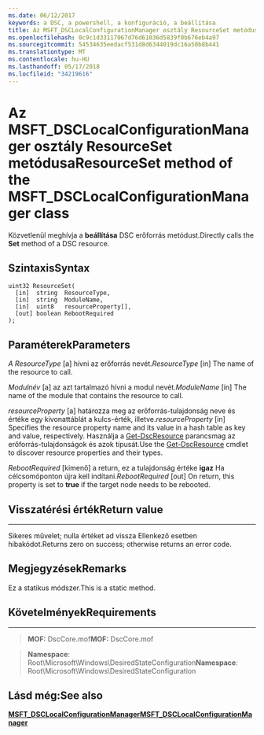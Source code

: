 ```yaml
---
ms.date: 06/12/2017
keywords: a DSC, a powershell, a konfiguráció, a beállítása
title: Az MSFT_DSCLocalConfigurationManager osztály ResourceSet metódusa
ms.openlocfilehash: 0c9c1d33117067d76d61036d5839f0b676eb4a97
ms.sourcegitcommit: 54534635eedacf531d8d6344019dc16a50b8b441
ms.translationtype: MT
ms.contentlocale: hu-HU
ms.lasthandoff: 05/17/2018
ms.locfileid: "34219616"
---
```

# <a name="resourceset-method-of-the-msftdsclocalconfigurationmanager-class"></a><span data-ttu-id="95568-103">Az MSFT_DSCLocalConfigurationManager osztály ResourceSet metódusa</span><span class="sxs-lookup"><span data-stu-id="95568-103">ResourceSet method of the MSFT_DSCLocalConfigurationManager class</span></span>

<span data-ttu-id="95568-104">Közvetlenül meghívja a **beállítása** DSC erőforrás metódust.</span><span class="sxs-lookup"><span data-stu-id="95568-104">Directly calls the **Set** method of a DSC resource.</span></span>

<a name="syntax"></a><span data-ttu-id="95568-105">Szintaxis</span><span class="sxs-lookup"><span data-stu-id="95568-105">Syntax</span></span>
------

```mof
uint32 ResourceSet(
  [in]  string  ResourceType,
  [in]  string  ModuleName,
  [in]  uint8   resourceProperty[],
  [out] boolean RebootRequired
);
```

<a name="parameters"></a><span data-ttu-id="95568-106">Paraméterek</span><span class="sxs-lookup"><span data-stu-id="95568-106">Parameters</span></span>
----------

<span data-ttu-id="95568-107">*A ResourceType* \[a\] hívni az erőforrás nevét.</span><span class="sxs-lookup"><span data-stu-id="95568-107">*ResourceType* \[in\] The name of the resource to call.</span></span>

<span data-ttu-id="95568-108">*Modulnév* \[a\] az azt tartalmazó hívni a modul nevét.</span><span class="sxs-lookup"><span data-stu-id="95568-108">*ModuleName* \[in\] The name of the module that contains the resource to call.</span></span>

<span data-ttu-id="95568-109">*resourceProperty* \[a\] határozza meg az erőforrás-tulajdonság neve és értéke egy kivonattáblát a kulcs-érték, illetve.</span><span class="sxs-lookup"><span data-stu-id="95568-109">*resourceProperty* \[in\] Specifies the resource property name and its value in a hash table as key and value, respectively.</span></span> <span data-ttu-id="95568-110">Használja a [Get-DscResource](https://technet.microsoft.com/library/dn521625.aspx) parancsmag az erőforrás-tulajdonságok és azok típusát.</span><span class="sxs-lookup"><span data-stu-id="95568-110">Use the [Get-DscResource](https://technet.microsoft.com/library/dn521625.aspx) cmdlet to discover resource properties and their types.</span></span>

<span data-ttu-id="95568-111">*RebootRequired* \[kimenő\] a return, ez a tulajdonság értéke **igaz** Ha célcsomóponton újra kell indítani.</span><span class="sxs-lookup"><span data-stu-id="95568-111">*RebootRequired* \[out\] On return, this property is set to **true** if the target node needs to be rebooted.</span></span>

## <a name="return-value"></a><span data-ttu-id="95568-112">Visszatérési érték</span><span class="sxs-lookup"><span data-stu-id="95568-112">Return value</span></span>
------------

<span data-ttu-id="95568-113">Sikeres művelet; nulla értéket ad vissza Ellenkező esetben hibakódot.</span><span class="sxs-lookup"><span data-stu-id="95568-113">Returns zero on success; otherwise returns an error code.</span></span>

## <a name="remarks"></a><span data-ttu-id="95568-114">Megjegyzések</span><span class="sxs-lookup"><span data-stu-id="95568-114">Remarks</span></span>

<span data-ttu-id="95568-115">Ez a statikus módszer.</span><span class="sxs-lookup"><span data-stu-id="95568-115">This is a static method.</span></span>

## <a name="requirements"></a><span data-ttu-id="95568-116">Követelmények</span><span class="sxs-lookup"><span data-stu-id="95568-116">Requirements</span></span>
------------
><span data-ttu-id="95568-117">**MOF:** DscCore.mof</span><span class="sxs-lookup"><span data-stu-id="95568-117">**MOF:** DscCore.mof</span></span>

><span data-ttu-id="95568-118">**Namespace**: Root\Microsoft\Windows\DesiredStateConfiguration</span><span class="sxs-lookup"><span data-stu-id="95568-118">**Namespace**: Root\Microsoft\Windows\DesiredStateConfiguration</span></span>


## <a name="see-also"></a><span data-ttu-id="95568-119">Lásd még:</span><span class="sxs-lookup"><span data-stu-id="95568-119">See also</span></span>


[<span data-ttu-id="95568-120">**MSFT_DSCLocalConfigurationManager**</span><span class="sxs-lookup"><span data-stu-id="95568-120">**MSFT_DSCLocalConfigurationManager**</span></span>](msft-dsclocalconfigurationmanager.md)